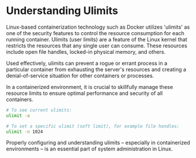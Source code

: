 # Understanding Ulimits 

Linux-based containerization technology such as Docker utilizes 'ulimits' as one of the security features to control the resource consumption for each running container. Ulimits (user limits) are a feature of the Linux kernel that restricts the resources that any single user can consume. These resources include open file handles, locked-in physical memory, and others.

Used effectively, ulimits can prevent a rogue or errant process in a particular container from exhausting the server's resources and creating a denial-of-service situation for other containers or processes.

In a containerized environment, it is crucial to skillfully manage these resource limits to ensure optimal performance and security of all containers.

```bash
# To see current ulimits:
ulimit -a

# To set a specific ulimit (soft limit), for example file handles:
ulimit -n 1024
```

Properly configuring and understanding ulimits – especially in containerized environments – is an essential part of system administration in Linux.